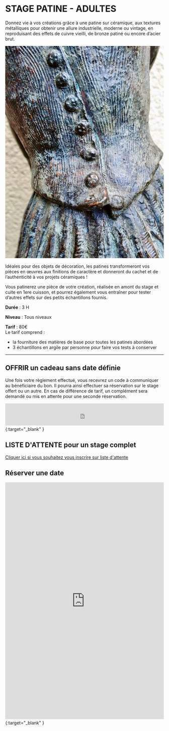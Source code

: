 # STAGE PATINE - ADULTES  
Donnez vie à vos créations grâce à une patine sur céramique, aux textures métalliques pour obtenir une allure industrielle, moderne ou vintage, en reproduisant des effets de cuivre vieilli, de bronze patiné ou encore d’acier brut.  

<img src="/images/patine-poterie-ceramique-atelier-colombes.jpeg" class="image-stage">

Idéales pour des objets de décoration, les patines transformeront vos pièces en œuvres aux finitions de caractère et donneront du cachet et de l’authenticité à vos projets céramiques !  

Vous patinerez une pièce de votre création, réalisée en amont du stage et cuite en 1ere cuisson, et pourrez également vous entraîner pour tester d’autres effets sur des petits échantillons fournis.  

**Durée** : 3 H  

**Niveau** : Tous niveaux  

**Tarif** : 80€  
Le tarif comprend :  
- la fourniture des matières de base pour toutes les patines abordées  
- 3 échantillons en argile par personne pour faire vos tests à conserver  

---
## OFFRIR un cadeau sans date définie
Une fois votre règlement effectué, vous recevrez un code à communiquer au bénéficiaire du bon. Il pourra ainsi effectuer sa réservation sur le stage offert ou un autre. En cas de différence de tarif, un complément sera demandé ou mis en attente pour une seconde réservation.    
<iframe id="haWidget" allowtransparency="true" src="https://www.helloasso.com/associations/fans-de-terre/evenements/bon-cadeau-2023-2024/widget-bouton" style="width: 100%; height: 70px; border: none;"></iframe>{:target="_blank" } 

## LISTE D'ATTENTE pour un stage complet
[Cliquer ici si vous souhaitez vous inscrire sur liste d'attente](https://docs.google.com/forms/d/e/1FAIpQLScDnAGxa7UlusJ0sVcahW_FnYDXCc4BQsAE5W8vGXzb9_z4pg/viewform?entry.1318731939&entry.625861564&entry.1682638982&entry.1661862399&entry.635975601)  

## Réserver une date  
<iframe id="haWidget" allowtransparency="true" scrolling="auto" src="https://www.helloasso.com/associations/fans-de-terre/evenements/stages-patine/widget" style="width: 100%; height: 750px; border: none;"></iframe>{:target="_blank" } 
